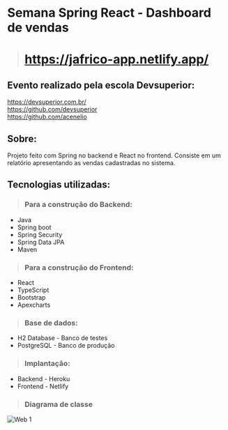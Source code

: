 # Semana Spring React - Dashboard de vendas

> # https://jafrico-app.netlify.app/


## Evento realizado pela escola Devsuperior:
https://devsuperior.com.br/<br>
https://github.com/devsuperior<br>
https://github.com/acenelio

## Sobre:

Projeto feito com Spring no backend e React no frontend. Consiste em um relatório apresentando as vendas cadastradas no sistema.

## Tecnologias utilizadas: 

>### Para a construção do Backend:

- Java<br> 
- Spring boot<br>
- Spring Security<br>
- Spring Data JPA<br>
- Maven<br>

>### Para a construção do Frontend:
- React<br>
- TypeScript<br>
- Bootstrap
- Apexcharts

>### Base de dados:
- H2 Database - Banco de testes<br>
- PostgreSQL - Banco de produção<br>

>### Implantação:
- Backend - Heroku<br>
- Frontend - Netlify<br>

>### Diagrama de classe
![Web 1](https://github.com/JMAfrico/projeto-sds4/blob/master/frontend/src/assets/img/diagrama_classe.JPG)

